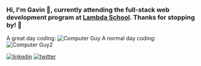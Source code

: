 ### Hi, I'm Gavin 👋, currently attending the full-stack web development program at [Lambda School](https://lambdaschool.com/). Thanks for stopping by! :rocket:

A great day coding:
![Computer Guy](https://www.animatedimages.org/data/media/56/animated-computer-image-0116.gif)
A normal day coding:
![Computer Guy2](https://www.animatedimages.org/data/media/56/animated-computer-image-0004.gif)

<p>
  <a href="https://www.linkedin.com/in/gavin-stahl-0842b6184/"><img src="https://img.icons8.com/color/96/000000/linkedin.png" alt="linkedin"/></a>
  <a href="https://twitter.com/stahlgazer"><img src="https://img.icons8.com/color/96/000000/twitter-squared.png" alt="twitter"/></a>
</p>
